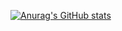 

[![Anurag's GitHub stats](https://github-readme-stats.vercel.app/api?username=herickwill)](https://github.com/anuraghazra/github-readme-stats)
